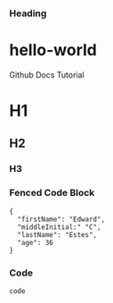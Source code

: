 ### Heading

# hello-world
Github Docs Tutorial

# H1

## H2

### H3

### Fenced Code Block

```
{
  "firstName": "Edward",
  "middleInitial:" "C",
  "lastName": "Estes",
  "age": 36
}
```

### Code

`code`
